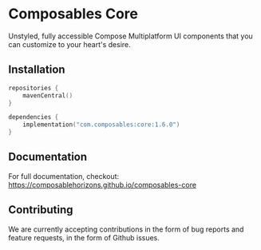 # Composables Core

Unstyled, fully accessible Compose Multiplatform UI components that you can customize to your heart's desire.

## Installation

```kotlin
repositories {
    mavenCentral()
}

dependencies {
    implementation("com.composables:core:1.6.0")
}
```

## Documentation

For full documentation, checkout: https://composablehorizons.github.io/composables-core

## Contributing

We are currently accepting contributions in the form of bug reports and feature requests, in the form of Github issues.

